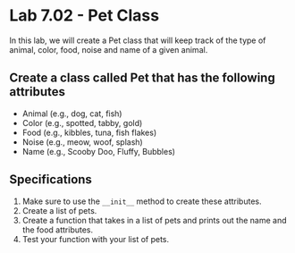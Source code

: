 # Lab 7.02 - Pet Class

In this lab, we will create a Pet class that will keep track of the type of animal, color, food, noise and name of a given animal.

## Create a class called Pet that has the following attributes

* Animal (e.g., dog, cat, fish)
* Color (e.g., spotted, tabby, gold)
* Food (e.g., kibbles, tuna, fish flakes)
* Noise (e.g., meow, woof, splash)
* Name (e.g., Scooby Doo, Fluffy, Bubbles)

## Specifications

1. Make sure to use the `__init__` method to create these attributes.
2. Create a list of pets.
3. Create a function that takes in a list of pets and prints out the name and the food attributes.
4. Test your function with your list of pets.
